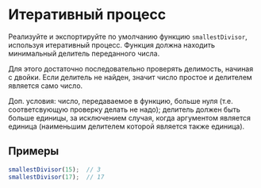# Итеративный процесс

Реализуйте и экспортируйте по умолчанию функцию <code>smallestDivisor</code>, используя итеративный процесс. Функция должна находить минимальный делитель переданного числа.

Для этого достаточно последовательно проверять делимость, начиная с двойки. Если делитель не найден, значит число простое и делителем является само число.

Доп. условия: число, передаваемое в функцию, больше нуля (т.е. соответсвующую проверку делать не надо); делитель должен быть больше единицы, за исключением случая, когда аргументом является единица (наименьшим делителем которой является также единица).

## Примеры

```javascript
smallestDivisor(15);  // 3
smallestDivisor(17);  // 17
```
